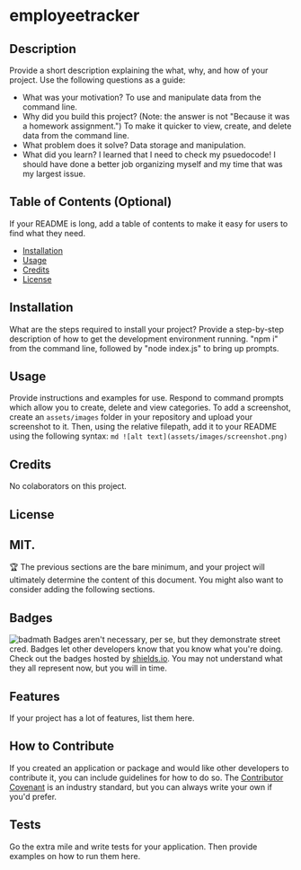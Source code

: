 # employeetracker
## Description
Provide a short description explaining the what, why, and how of your project. Use the following questions as a guide:
- What was your motivation? To use and manipulate data from the command line. 
- Why did you build this project? (Note: the answer is not "Because it was a homework assignment.") To make it quicker to view, create, and delete data from the command line. 
- What problem does it solve? Data storage and manipulation. 
- What did you learn? I learned that I need to check my psuedocode! I should have done a better job organizing myself and my time that was my largest issue. 
## Table of Contents (Optional)
If your README is long, add a table of contents to make it easy for users to find what they need.
- [Installation](#installation)
- [Usage](#usage)
- [Credits](#credits)
- [License](#license)
## Installation
What are the steps required to install your project? Provide a step-by-step description of how to get the development environment running. "npm i" from the command line, followed by "node index.js" to bring up prompts. 
## Usage
Provide instructions and examples for use. Respond to command prompts which allow you to create, delete and view categories. 
To add a screenshot, create an `assets/images` folder in your repository and upload your screenshot to it. Then, using the relative filepath, add it to your README using the following syntax:
    ```md
    ![alt text](assets/images/screenshot.png)
    ```
## Credits
No colaborators on this project. 
## License
MIT.
---
🏆 The previous sections are the bare minimum, and your project will ultimately determine the content of this document. You might also want to consider adding the following sections.
## Badges
![badmath](https://img.shields.io/github/languages/top/nielsenjared/badmath)
Badges aren't necessary, per se, but they demonstrate street cred. Badges let other developers know that you know what you're doing. Check out the badges hosted by [shields.io](https://shields.io/). You may not understand what they all represent now, but you will in time.
## Features
If your project has a lot of features, list them here.
## How to Contribute
If you created an application or package and would like other developers to contribute it, you can include guidelines for how to do so. The [Contributor Covenant](https://www.contributor-covenant.org/) is an industry standard, but you can always write your own if you'd prefer.
## Tests
Go the extra mile and write tests for your application. Then provide examples on how to run them here.